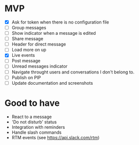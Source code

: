 # MVP

- [x] Ask for token when there is no configuration file
- [ ] Group messages
- [ ] Show indicator when a message is edited
- [ ] Share message
- [ ] Header for direct message
- [ ] Load more on up
- [x] Live events
- [ ] Post message
- [ ] Unread messages indicator
- [ ] Navigate throught users and conversations I don't belong to.
- [ ] Publish on PIP
- [ ] Update documentation and screenshots

# Good to have

- React to a message
- 'Do not disturb' status
- Integration with reminders
- Handle slash commands
- RTM events (see https://api.slack.com/rtm)